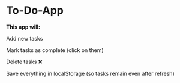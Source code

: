 # To-Do-App
**This app will:**

Add new tasks

Mark tasks as complete (click on them)

Delete tasks ❌

Save everything in localStorage (so tasks remain even after refresh)
